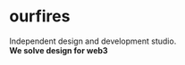 # ourfires

Independent design and development studio.<br/>
**We solve design for web3**
<br/>
<br/>
